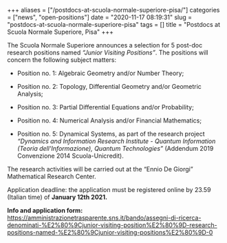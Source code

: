 +++
aliases = ["/postdocs-at-scuola-normale-superiore-pisa/"]
categories = ["news", "open-positions"]
date = "2020-11-17 08:19:31"
slug = "postdocs-at-scuola-normale-superiore-pisa"
tags = []
title = "Postdocs at Scuola Normale Superiore, Pisa"
+++

The Scuola Normale Superiore announces a selection for 5 post-doc
research positions named *“Junior Visiting Positions”*. The positions
will concern the following subject matters:

- Position no. 1: Algebraic Geometry and/or Number Theory;

- Position no. 2: Topology, Differential Geometry and/or Geometric
Analysis;

- Position no. 3: Partial Differential Equations and/or Probability;

- Position no. 4: Numerical Analysis and/or Financial Mathematics;

- Position no. 5: Dynamical Systems, as part of the research project
*“Dynamics and Information Research Institute - Quantum Information
(Teoria dell'Informazione), Quantum Technologies”* (Addendum 2019
Convenzione 2014 Scuola-Unicredit).

The research activities will be carried out at the “Ennio De Giorgi”
Mathematical Research Center.

Application deadline: the application must be registered online by 23.59
(Italian time) of **January 12th 2021.**

**Info and application form:**
<https://amministrazionetrasparente.sns.it/bando/assegni-di-ricerca-denominati-%E2%80%9Cjunior-visiting-position%E2%80%9D-research-positions-named-%E2%80%9Cjunior-visiting-positions%E2%80%9D-0>
